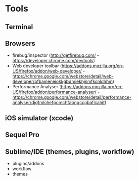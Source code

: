 # Tools 

## Terminal

## Browsers
  * firebug/inspector (http://getfirebug.com/ - https://developer.chrome.com/devtools)
  * Web developer toolbar (https://addons.mozilla.org/en-US/firefox/addon/web-developer/ - https://chrome.google.com/webstore/detail/web-developer/bfbameneiokkgbdmiekhjnmfkcnldhhm)
  * Performance Analyser (https://addons.mozilla.org/en-US/firefox/addon/performance-analyser/ - https://chrome.google.com/webstore/detail/performance-analyser/djgfmlohefpomchfabngccpbaflcahjf)

## iOS simulator (xcode)

## Sequel Pro

## Sublime/IDE (themes, plugins, workflow)
  * plugins/addons
  * workflow
  * themes